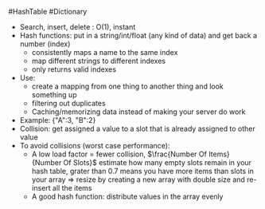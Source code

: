#HashTable #Dictionary
- Search, insert, delete : O(1), instant
- Hash functions: put in a string/int/float (any kind of data) and get back a number (index)
	- consistently maps a name to the same index
	- map different strings to different indexes
	- only returns valid indexes
- Use: 
	- create a mapping from one thing to another thing and look something up
	- filtering out duplicates
	- Caching/memorizing data instead of making your server do work
- Example: {"A":3, "B":2}
- Collision: get assigned a value to a slot that is already assigned to other value
- To avoid collisions (worst case performance): 
	- A low load factor = fewer collision, $\frac{Number Of Items}{Number Of Slots}$ estimate how many empty slots remain in your hash table, grater than 0.7 means you have more items than slots in your array => resize by creating a new array with double size and re-insert all the items
	- A good hash function: distribute values in the array evenly